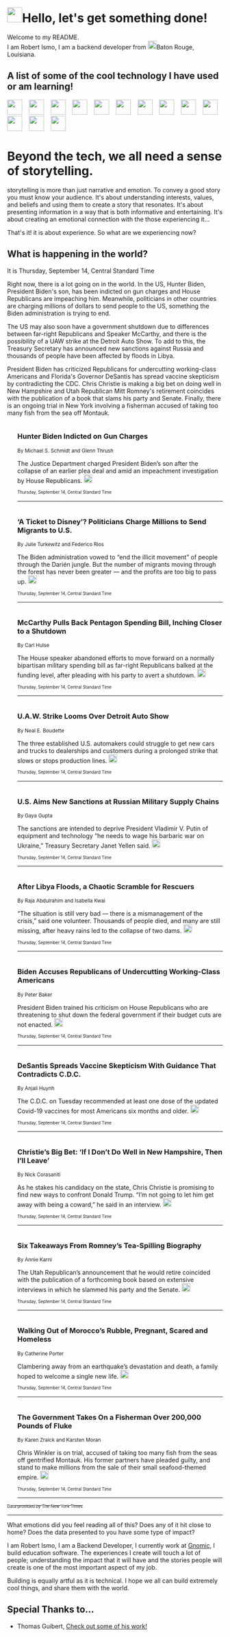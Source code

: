 <h1><img src="https://emojis.slackmojis.com/emojis/images/1643514375/3493/hot-coffee.gif?1643514375" width="35"/>Hello, let's get something done!</h1>

<p>Welcome to my README.<br/>
I am Robert Ismo, I am a backend developer from <img src="https://emojis.slackmojis.com/emojis/images/1638395689/50435/moulin_rouge.png?1638395689" width="20"/>Baton Rouge, Louisiana.</p>
<h2>A list of some of the cool technology I have used or am learning!</h2>
<p>
<img src="https://emojis.slackmojis.com/emojis/images/1643516091/21142/meow_bongotap.gif?1643516091" width="35" alt="">
<img src="https://img.shields.io/badge/Favorite%20Frontend%20Framework-SvelteKit-f83903" alt="">
<img src="https://img.shields.io/badge/Second%20Favorite-Vue-40b581" alt="">
<img src="https://img.shields.io/badge/Most%20Used%20Runtime-Nodejs-78b061" alt="">
<img src="https://emojis.slackmojis.com/emojis/images/1643517416/34482/fire.gif?1643517416" width="35" alt="">
<img src="https://img.shields.io/badge/Javascript%20But%20Better-Typescript-0078ca" alt="">
<img src="https://img.shields.io/badge/Favorite%20Language-Elixir-3e244d" alt="">
<img src="https://img.shields.io/badge/Containerize%20Everything-Docker-6ac9ef" alt="">
<img src="https://emojis.slackmojis.com/emojis/images/1643514596/5999/meow_party.gif?1643514596" width="35" alt="">
<img src="https://img.shields.io/badge/API%20Love%20Language-Graphql-de32a5" alt="">
<img src="https://img.shields.io/badge/Our%20Favorite%20Version%20Controller-Git-e94f33" alt="">
<img src="https://img.shields.io/badge/Favorite%20Database-Redis-d42d1d" alt="">
<img src="https://emojis.slackmojis.com/emojis/images/1643514559/5584/deployparrot.gif?1643514559" width="35" alt="">
<img src="https://img.shields.io/badge/Container%20Interstate-RabbitMQ-f66200" alt="">
<img src="https://img.shields.io/badge/Gotta%20Learn-Kubernetes-316adf" alt="">
<img src="https://img.shields.io/badge/Really%20Mature%20Now-WASM-654fef" alt="">
<img src="https://emojis.slackmojis.com/emojis/images/1666642497/61942/dance_vibe.gif?1666642497" width="35" alt="">
<img src="https://img.shields.io/badge/For%20My%20M1-ARM64-657d96" alt="">
<img src="https://img.shields.io/badge/Loving%20This%20So%20Much-TailwindCSS-17bcb5" alt="">
<img src="https://img.shields.io/badge/Cool%20Build%20Tool-Vite-f9cb24" alt="">
<img src="https://emojis.slackmojis.com/emojis/images/1669231376/62819/working-on-it.gif?1669231376" width="35" alt="">
<img src="https://img.shields.io/badge/Fun%20and%20Easy%20Database-MongoDB-5f8c49" alt="">
<img src="https://img.shields.io/badge/JS%20Life%20Support-NPM-c73737" alt="">
<img src="https://img.shields.io/badge/I%20Liked%20It-DynamoDB-0073b9" alt="">
<img src="https://emojis.slackmojis.com/emojis/images/1643514045/46/question.gif?1643514045" width="35" alt="">
<img src="https://img.shields.io/badge/cool-React-60d6f9" alt="">
<img src="https://img.shields.io/badge/Future%20Big%20Project-Lambda-f37e00" alt="">
<img src="https://img.shields.io/badge/NPM%20But%20Better-PNPM-f1aa07" alt="">
<img src="https://emojis.slackmojis.com/emojis/images/1643514943/9662/fbwow.gif?1643514943" width="35" alt="">
<img src="https://img.shields.io/badge/First%20Language-C-662079" alt="">
<img src="https://img.shields.io/badge/Where%20I%20Deploy%20Frontend-Vercel-000000" alt="">
<img src="https://img.shields.io/badge/Who%20Does%20not%20Want%20an%20App-Swift-f9492a" alt="">
<img src="https://emojis.slackmojis.com/emojis/images/1643514058/151/javascript.png?1643514058" width="35" alt="">
<img src="https://img.shields.io/badge/cool-Python-fbd542" alt="">
<img src="https://img.shields.io/badge/Favorite%20Something-Stripe-656cdc" alt="">
<img src="https://img.shields.io/badge/Of%20Course-HTML5-ed6327" alt="">
<img src="https://emojis.slackmojis.com/emojis/images/1660415405/60731/bomb.gif?1660415405" width="35" alt="">
<img src="https://img.shields.io/badge/hate-CSS-2964ec" alt="">
<img src="https://img.shields.io/badge/Learning-CircleCI-141215" alt="">
<img src="https://img.shields.io/badge/Learning-Rust-fbbb3b" alt="">
<img src="https://emojis.slackmojis.com/emojis/images/1660415397/60712/writing-hand.gif?1660415397" width="35" alt="">
<img src="https://img.shields.io/badge/Dev%20Browser%20of%20Choice-Firefox-cc4e26" alt="">
<img src="https://img.shields.io/badge/Recoverying%20From%20Windows-UNIX-1781e3" alt="">
<img src="https://img.shields.io/badge/LOVE-LogSeq-90c1c2" alt="">
<img src="https://emojis.slackmojis.com/emojis/images/1643514066/223/kirby.gif?1643514066" width="35" alt="">
<img src="https://img.shields.io/badge/Daily%20Driver-MacOS-e6e6e8" alt="">
<img src="https://img.shields.io/badge/Git%20Server-Github-000000" alt="">
<img src="https://img.shields.io/badge/enjoyable-EC2-f17428" alt="">
<img src="https://emojis.slackmojis.com/emojis/images/1643514239/2069/excited.gif?1643514239" width="35" alt="">
</p>
<h1>Beyond the tech, we all need a sense of storytelling.</h1>
<p>storytelling is more than just narrative and emotion. To convey a good story you must know your audience. It's about understanding interests, values, and beliefs and using them to create a story that resonates. It's about presenting information in a way that is both informative and entertaining. It's about creating an emotional connection with the those experiencing it...</p>
<p>That's it! it is about experience. So what are we experiencing now?</p>
<h2>What is happening in the world?</h2>
<p>It is Thursday, September 14, Central Standard Time</p>
<p>
Right now, there is a lot going on in the world. In the US, Hunter Biden, President Biden&#39;s son, has been indicted on gun charges and House Republicans are impeaching him. Meanwhile, politicians in other countries are charging millions of dollars to send people to the US, something the Biden administration is trying to end. 

The US may also soon have a government shutdown due to differences between far-right Republicans and Speaker McCarthy, and there is the possibility of a UAW strike at the Detroit Auto Show. To add to this, the Treasury Secretary has announced new sanctions against Russia and thousands of people have been affected by floods in Libya. 

President Biden has criticized Republicans for undercutting working-class Americans and Florida&#39;s Governor DeSantis has spread vaccine skepticism by contradicting the CDC. Chris Christie is making a big bet on doing well in New Hampshire and Utah Republican Mitt Romney&#39;s retirement coincides with the publication of a book that slams his party and Senate. Finally, there is an ongoing trial in New York involving a fisherman accused of taking too many fish from the sea off Montauk.</p>
<ol>
<img src="https://img.shields.io/badge/-us-blue" alt="">
<h3>Hunter Biden Indicted on Gun Charges</h3>
<sub>By Michael S. Schmidt and Glenn Thrush</sub>
<p>The Justice Department charged President Biden’s son after the collapse of an earlier plea deal and amid an impeachment investigation by House Republicans.  <a href="https://nyti.ms/44V1mjU"><img src="https://developer.nytimes.com/files/poweredby_nytimes_30b.png?v=1583354208352" height="20"></a></p>
<sub><sub>Thursday, September 14, Central Standard Time</sub></sub>
<hr/>
<img src="https://img.shields.io/badge/-world-blue" alt="">
<h3>‘A Ticket to Disney’? Politicians Charge Millions to Send Migrants to U.S.</h3>
<sub>By Julie Turkewitz and Federico Rios</sub>
<p>The Biden administration vowed to “end the illicit movement” of people through the Darién jungle. But the number of migrants moving through the forest has never been greater — and the profits are too big to pass up.  <a href="https://nyti.ms/46d90Hu"><img src="https://developer.nytimes.com/files/poweredby_nytimes_30b.png?v=1583354208352" height="20"></a></p>
<sub><sub>Thursday, September 14, Central Standard Time</sub></sub>
<hr/>
<img src="https://img.shields.io/badge/-us-blue" alt="">
<h3>McCarthy Pulls Back Pentagon Spending Bill, Inching Closer to a Shutdown</h3>
<sub>By Carl Hulse</sub>
<p>The House speaker abandoned efforts to move forward on a normally bipartisan military spending bill as far-right Republicans balked at the funding level, after pleading with his party to avert a shutdown.  <a href="https://nyti.ms/48clctT"><img src="https://developer.nytimes.com/files/poweredby_nytimes_30b.png?v=1583354208352" height="20"></a></p>
<sub><sub>Thursday, September 14, Central Standard Time</sub></sub>
<hr/>
<img src="https://img.shields.io/badge/-business-blue" alt="">
<h3>U.A.W. Strike Looms Over Detroit Auto Show</h3>
<sub>By Neal E. Boudette</sub>
<p>The three established U.S. automakers could struggle to get new cars and trucks to dealerships and customers during a prolonged strike that slows or stops production lines.  <a href="https://nyti.ms/3rdG1EM"><img src="https://developer.nytimes.com/files/poweredby_nytimes_30b.png?v=1583354208352" height="20"></a></p>
<sub><sub>Thursday, September 14, Central Standard Time</sub></sub>
<hr/>
<img src="https://img.shields.io/badge/-world-blue" alt="">
<h3>U.S. Aims New Sanctions at Russian Military Supply Chains</h3>
<sub>By Gaya Gupta</sub>
<p>The sanctions are intended to deprive President Vladimir V. Putin of equipment and technology “he needs to wage his barbaric war on Ukraine,” Treasury Secretary Janet Yellen said.  <a href="https://nyti.ms/44Sp7Ju"><img src="https://developer.nytimes.com/files/poweredby_nytimes_30b.png?v=1583354208352" height="20"></a></p>
<sub><sub>Thursday, September 14, Central Standard Time</sub></sub>
<hr/>
<img src="https://img.shields.io/badge/-world-blue" alt="">
<h3>After Libya Floods, a Chaotic Scramble for Rescuers</h3>
<sub>By Raja Abdulrahim and Isabella Kwai</sub>
<p>“The situation is still very bad — there is a mismanagement of the crisis,” said one volunteer. Thousands of people died, and many are still missing, after heavy rains led to the collapse of two dams.  <a href="https://nyti.ms/3PlpHtG"><img src="https://developer.nytimes.com/files/poweredby_nytimes_30b.png?v=1583354208352" height="20"></a></p>
<sub><sub>Thursday, September 14, Central Standard Time</sub></sub>
<hr/>
<img src="https://img.shields.io/badge/-us-blue" alt="">
<h3>Biden Accuses Republicans of Undercutting Working-Class Americans</h3>
<sub>By Peter Baker</sub>
<p>President Biden trained his criticism on House Republicans who are threatening to shut down the federal government if their budget cuts are not enacted.  <a href="https://nyti.ms/3PC9r8W"><img src="https://developer.nytimes.com/files/poweredby_nytimes_30b.png?v=1583354208352" height="20"></a></p>
<sub><sub>Thursday, September 14, Central Standard Time</sub></sub>
<hr/>
<img src="https://img.shields.io/badge/-us-blue" alt="">
<h3>DeSantis Spreads Vaccine Skepticism With Guidance That Contradicts C.D.C.</h3>
<sub>By Anjali Huynh</sub>
<p>The C.D.C. on Tuesday recommended at least one dose of the updated Covid-19 vaccines for most Americans six months and older.  <a href="https://nyti.ms/3PBIhPx"><img src="https://developer.nytimes.com/files/poweredby_nytimes_30b.png?v=1583354208352" height="20"></a></p>
<sub><sub>Thursday, September 14, Central Standard Time</sub></sub>
<hr/>
<img src="https://img.shields.io/badge/-us-blue" alt="">
<h3>Christie’s Big Bet: ‘If I Don’t Do Well in New Hampshire, Then I’ll Leave’</h3>
<sub>By Nick Corasaniti</sub>
<p>As he stakes his candidacy on the state, Chris Christie is promising to find new ways to confront Donald Trump. “I’m not going to let him get away with being a coward,” he said in an interview.  <a href="https://nyti.ms/468SZSY"><img src="https://developer.nytimes.com/files/poweredby_nytimes_30b.png?v=1583354208352" height="20"></a></p>
<sub><sub>Thursday, September 14, Central Standard Time</sub></sub>
<hr/>
<img src="https://img.shields.io/badge/-us-blue" alt="">
<h3>Six Takeaways From Romney’s Tea-Spilling Biography</h3>
<sub>By Annie Karni</sub>
<p>The Utah Republican’s announcement that he would retire coincided with the publication of a forthcoming book based on extensive interviews in which he slammed his party and the Senate.  <a href="https://nyti.ms/3Lpik3j"><img src="https://developer.nytimes.com/files/poweredby_nytimes_30b.png?v=1583354208352" height="20"></a></p>
<sub><sub>Thursday, September 14, Central Standard Time</sub></sub>
<hr/>
<img src="https://img.shields.io/badge/-world-blue" alt="">
<h3>Walking Out of Morocco’s Rubble, Pregnant, Scared and Homeless</h3>
<sub>By Catherine Porter</sub>
<p>Clambering away from an earthquake’s devastation and death, a family hoped to welcome a single new life.  <a href="https://nyti.ms/48iRHXl"><img src="https://developer.nytimes.com/files/poweredby_nytimes_30b.png?v=1583354208352" height="20"></a></p>
<sub><sub>Thursday, September 14, Central Standard Time</sub></sub>
<hr/>
<img src="https://img.shields.io/badge/-nyregion-blue" alt="">
<h3>The Government Takes On a Fisherman Over 200,000 Pounds of Fluke</h3>
<sub>By Karen Zraick and Karsten Moran</sub>
<p>Chris Winkler is on trial, accused of taking too many fish from the seas off gentrified Montauk. His former partners have pleaded guilty, and stand to make millions from the sale of their small seafood-themed empire.  <a href="https://nyti.ms/3ZkDLZ6"><img src="https://developer.nytimes.com/files/poweredby_nytimes_30b.png?v=1583354208352" height="20"></a></p>
<sub><sub>Thursday, September 14, Central Standard Time</sub></sub>
<hr/>
</ol>
<a href="https://developer.nytimes.com"><sub><sub>Data provided by The New York Times</sub></sub></a>
<hr/>
<p>What emotions did you feel reading all of this? Does any of it hit close to home? Does the data presented to you have some type of impact?</p>
<p>I am Robert Ismo, I am a Backend Developer, I currently work at <a href="https://gnomic.education/">Gnomic</a>, I build education software. The experiences I create will touch a lot of people; understanding the impact that it will have and the stories people will create is one of the most important aspect of my job.</p>
<p>Building is equally artful as it is technical. I hope we all can build extremely cool things, and share them with the world.</p>
<h2>Special Thanks to...</h2>
<ul>
<li>Thomas Guibert, <a href="https://github.com/thmsgbrt/thmsgbrt">Check out some of his work!</a></li>
</ul>
